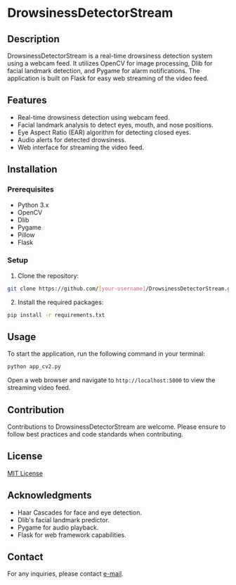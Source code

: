 # DrowsinessDetectorStream

## Description
DrowsinessDetectorStream is a real-time drowsiness detection system using a webcam feed. It utilizes OpenCV for image processing, Dlib for facial landmark detection, and Pygame for alarm notifications. The application is built on Flask for easy web streaming of the video feed.

## Features
- Real-time drowsiness detection using webcam feed.
- Facial landmark analysis to detect eyes, mouth, and nose positions.
- Eye Aspect Ratio (EAR) algorithm for detecting closed eyes.
- Audio alerts for detected drowsiness.
- Web interface for streaming the video feed.

## Installation

### Prerequisites
- Python 3.x
- OpenCV
- Dlib
- Pygame
- Pillow
- Flask

### Setup
1. Clone the repository:

```bash
git clone https://github.com/[your-username]/DrowsinessDetectorStream.git
```
2. Install the required packages:
```bash
pip install -r requirements.txt
```

## Usage
To start the application, run the following command in your terminal:
```bash
python app_cv2.py
```

Open a web browser and navigate to `http://localhost:5000` to view the streaming video feed.

## Contribution
Contributions to DrowsinessDetectorStream are welcome. Please ensure to follow best practices and code standards when contributing.

## License
[MIT License](LICENSE)

## Acknowledgments
- Haar Cascades for face and eye detection.
- Dlib's facial landmark predictor.
- Pygame for audio playback.
- Flask for web framework capabilities.

## Contact
For any inquiries, please contact [e-mail](mailto:jpaul@hitthecodelabs.com).
